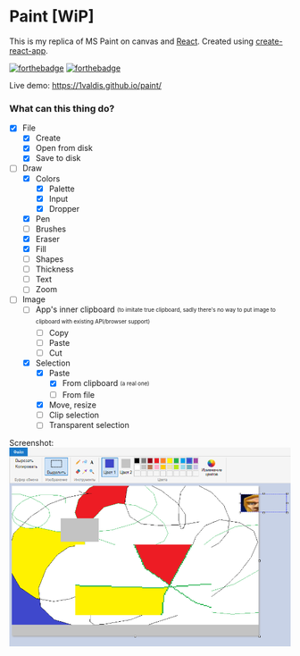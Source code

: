 # Paint [WiP]

This is my replica of MS Paint on canvas and [React](https://reactjs.org/). Created using [create-react-app](https://github.com/facebook/create-react-app).

[![forthebadge](https://forthebadge.com/images/badges/you-didnt-ask-for-this.svg)](https://forthebadge.com) [![forthebadge](https://forthebadge.com/images/badges/contains-technical-debt.svg)](https://forthebadge.com)

Live demo: https://1valdis.github.io/paint/

### What can this thing do?
* [x] File
  * [x] Create
  * [x] Open from disk
  * [x] Save to disk
* [ ] Draw
  * [x] Colors
    * [x] Palette
    * [x] Input
    * [x] Dropper
  * [x] Pen
  * [ ] Brushes
  * [x] Eraser
  * [x] Fill
  * [ ] Shapes
  * [ ] Thickness
  * [ ] Text
  * [ ] Zoom
* [ ] Image
  * [ ] App's inner clipboard <sub><sup>(to imitate true clipboard, sadly there's no way to put image to clipboard with existing API/browser support)</sub></sup>
    * [ ] Copy
    * [ ] Paste
    * [ ] Cut
  * [x] Selection
    * [x] Paste
      * [x] From clipboard <sub><sup>(a real one)</sub></sup>
      * [ ] From file
    * [x] Move, resize
    * [ ] Clip selection
    * [ ] Transparent selection

Screenshot:
![Screenshot](screenshot.png)
